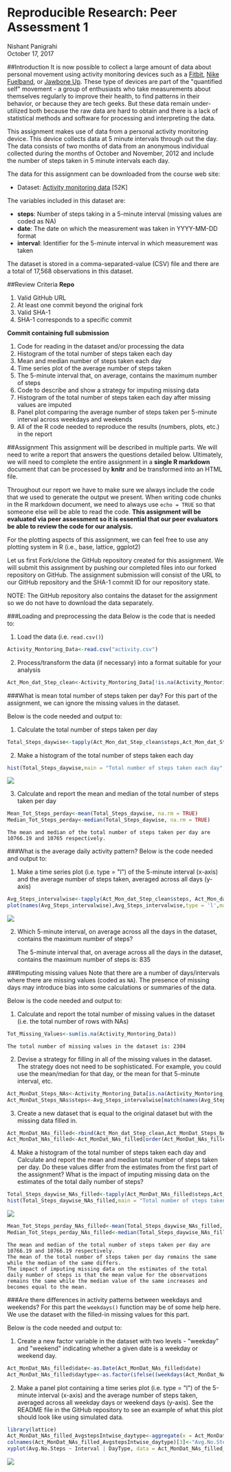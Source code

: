 # Reproducible Research: Peer Assessment 1
Nishant Panigrahi  
October 17, 2017  

##Introduction
It is now possible to collect a large amount of data about personal movement using activity monitoring devices such as a [Fitbit](https://www.fitbit.com/in/home), [Nike Fuelband](https://www.nike.com/us/en_us/c/nikeplus-fuelband), or [Jawbone Up](https://jawbone.com/up). These type of devices are part of the "quantified self" movement - a group of enthusiasts who take measurements about themselves regularly to improve their health, to find patterns in their behavior, or because they are tech geeks. But these data remain under-utilized both because the raw data are hard to obtain and there is a lack of statistical methods and software for processing and interpreting the data.

This assignment makes use of data from a personal activity monitoring device. This device collects data at 5 minute intervals through out the day. The data consists of two months of data from an anonymous individual collected during the months of October and November, 2012 and include the number of steps taken in 5 minute intervals each day.

The data for this assignment can be downloaded from the course web site:

* Dataset: [Activity monitoring data](https://d396qusza40orc.cloudfront.net/repdata%2Fdata%2Factivity.zip) [52K]

The variables included in this dataset are:

* **steps**: Number of steps taking in a 5-minute interval (missing values are coded as NA)
* **date**: The date on which the measurement was taken in YYYY-MM-DD format
* **interval**: Identifier for the 5-minute interval in which measurement was taken

The dataset is stored in a comma-separated-value (CSV) file and there are a total of 17,568 observations in this dataset.

##Review Criteria
**Repo**

1. Valid GitHub URL
2. At least one commit beyond the original fork
3. Valid SHA-1
4. SHA-1 corresponds to a specific commit

**Commit containing full submission**

1. Code for reading in the dataset and/or processing the data
2. Histogram of the total number of steps taken each day
3. Mean and median number of steps taken each day
4. Time series plot of the average number of steps taken
5. The 5-minute interval that, on average, contains the maximum number of steps
6. Code to describe and show a strategy for imputing missing data
7. Histogram of the total number of steps taken each day after missing values are imputed
8. Panel plot comparing the average number of steps taken per 5-minute interval across weekdays and weekends
9. All of the R code needed to reproduce the results (numbers, plots, etc.) in the report

##Assignment
This assignment will be described in multiple parts. We will need to write a report that answers the questions detailed below. Ultimately, we will need to complete the entire assignment in a **single R markdown** document that can be processed by **knitr** and be transformed into an HTML file.

Throughout our report we have to make sure we always include the code that we used to generate the output we present. When writing code chunks in the R markdown document, we need to always use ```echo = TRUE``` so that someone else will be able to read the code. **This assignment will be evaluated via peer assessment so it is essential that our peer evaluators be able to review the code for our analysis.**

For the plotting aspects of this assignment, we can feel free to use any plotting system in R (i.e., base, lattice, ggplot2)

Let us first Fork/clone the GitHub repository created for this assignment. We will submit this assignment by pushing our completed files into our forked repository on GitHub. The assignment submission will consist of the URL to our GitHub repository and the SHA-1 commit ID for our repository state.

NOTE: The GitHub repository also contains the dataset for the assignment so we do not have to download the data separately.

###Loading and preprocessing the data
Below is the code that is needed to:

1. Load the data (i.e. ```read.csv()```)

```r
Activity_Montoring_Data<-read.csv("activity.csv")
```
2. Process/transform the data (if necessary) into a format suitable for your analysis

```r
Act_Mon_dat_Step_clean<-Activity_Montoring_Data[!is.na(Activity_Montoring_Data$steps),]
```

###What is mean total number of steps taken per day?
For this part of the assignment, we can ignore the missing values in the dataset.

Below is the code needed and output to:

1. Calculate the total number of steps taken per day

```r
Total_Steps_daywise<-tapply(Act_Mon_dat_Step_clean$steps,Act_Mon_dat_Step_clean$date,FUN = sum)
```

2. Make a histogram of the total number of steps taken each day

```r
hist(Total_Steps_daywise,main = "Total number of steps taken each day",xlab = "Total steps per day",ylab = "Number of days")
```

![](PA1_template_files/figure-html/unnamed-chunk-4-1.png)<!-- -->

3. Calculate and report the mean and median of the total number of steps taken per day

```r
Mean_Tot_Steps_perday<-mean(Total_Steps_daywise, na.rm = TRUE)
Median_Tot_Steps_perday<-median(Total_Steps_daywise, na.rm = TRUE)
```
    The mean and median of the total number of steps taken per day are 10766.19 and 10765 respectively.

###What is the average daily activity pattern?
Below is the code needed and output to:

1. Make a time series plot (i.e. type = "l") of the 5-minute interval (x-axis) and the average number of steps taken, averaged across all days (y-axis)

```r
Avg_Steps_intervalwise<-tapply(Act_Mon_dat_Step_clean$steps, Act_Mon_dat_Step_clean$interval,FUN = mean)
plot(names(Avg_Steps_intervalwise),Avg_Steps_intervalwise,type = 'l',main = "Average daily activity pattern",xlab = "Interval",ylab = "Average steps per interval")
```

![](PA1_template_files/figure-html/unnamed-chunk-6-1.png)<!-- -->

2. Which 5-minute interval, on average across all the days in the dataset, contains the maximum number of steps?

    The 5-minute interval that, on average across all the days in the dataset, contains the maximum number of steps is: 835

###Imputing missing values
Note that there are a number of days/intervals where there are missing values (coded as `NA`). The presence of missing days may introduce bias into some calculations or summaries of the data.

Below is the code needed and output to:

1. Calculate and report the total number of missing values in the dataset (i.e. the total number of rows with NAs)

```r
Tot_Missing_Values<-sum(is.na(Activity_Montoring_Data))
```
    The total number of missing values in the dataset is: 2304

2. Devise a strategy for filling in all of the missing values in the dataset. The strategy does not need to be sophisticated. For example, you could use the mean/median for that day, or the mean for that 5-minute interval, etc.

```r
Act_MonDat_Steps_NAs<-Activity_Montoring_Data[is.na(Activity_Montoring_Data$steps),]
Act_MonDat_Steps_NAs$steps<-Avg_Steps_intervalwise[match(names(Avg_Steps_intervalwise),Act_MonDat_Steps_NAs$interval)]
```

3. Create a new dataset that is equal to the original dataset but with the missing data filled in.

```r
Act_MonDat_NAs_filled<-rbind(Act_Mon_dat_Step_clean,Act_MonDat_Steps_NAs)
Act_MonDat_NAs_filled<-Act_MonDat_NAs_filled[order(Act_MonDat_NAs_filled$date,Act_MonDat_NAs_filled$interval),]
```

4. Make a histogram of the total number of steps taken each day and Calculate and report the mean and median total number of steps taken per day. Do these values differ from the estimates from the first part of the assignment? What is the impact of imputing missing data on the estimates of the total daily number of steps?

```r
Total_Steps_daywise_NAs_filled<-tapply(Act_MonDat_NAs_filled$steps,Act_MonDat_NAs_filled$date,FUN = sum)
hist(Total_Steps_daywise_NAs_filled,main = "Total number of steps taken each day",xlab = "Total steps per day",ylab = "Number of days")
```

![](PA1_template_files/figure-html/unnamed-chunk-10-1.png)<!-- -->

```r
Mean_Tot_Steps_perday_NAs_filled<-mean(Total_Steps_daywise_NAs_filled, na.rm = TRUE)
Median_Tot_Steps_perday_NAs_filled<-median(Total_Steps_daywise_NAs_filled, na.rm = TRUE)
```
    The mean and median of the total number of steps taken per day are 10766.19 and 10766.19 respectively.
    The mean of the total number of steps taken per day remains the same while the median of the same differs.
    The impact of imputing missing data on the estimates of the total daily number of steps is that the mean value for the observations remains the same while the median value of the same increases and becomes equal to the mean.

###Are there differences in activity patterns between weekdays and weekends?
For this part the ```weekdays()``` function may be of some help here. We use the dataset with the filled-in missing values for this part.

Below is the code needed and output to:

1. Create a new factor variable in the dataset with two levels - "weekday" and "weekend" indicating whether a given date is a weekday or weekend day.

```r
Act_MonDat_NAs_filled$date<-as.Date(Act_MonDat_NAs_filled$date)
Act_MonDat_NAs_filled$daytype<-as.factor(ifelse((weekdays(Act_MonDat_NAs_filled$date) %in% c('Monday','Tuesday','Wednesday','Thursday','Friday')),"weekday","weekend"))
```

2. Make a panel plot containing a time series plot (i.e. type = "l") of the 5-minute interval (x-axis) and the average number of steps taken, averaged across all weekday days or weekend days (y-axis). See the README file in the GitHub repository to see an example of what this plot should look like using simulated data.

```r
library(lattice)
Act_MonDat_NAs_filled_AvgstepsIntwise_daytype<-aggregate(x = Act_MonDat_NAs_filled$steps, by = list( Interval = Act_MonDat_NAs_filled$interval, DayType = Act_MonDat_NAs_filled$daytype),FUN = mean)
colnames(Act_MonDat_NAs_filled_AvgstepsIntwise_daytype)[3]<-"Avg.No.Steps"
xyplot(Avg.No.Steps ~ Interval | DayType, data = Act_MonDat_NAs_filled_AvgstepsIntwise_daytype, layout = c(1,2), type = 'l', ylab = "Number of steps")
```

![](PA1_template_files/figure-html/unnamed-chunk-12-1.png)<!-- -->
